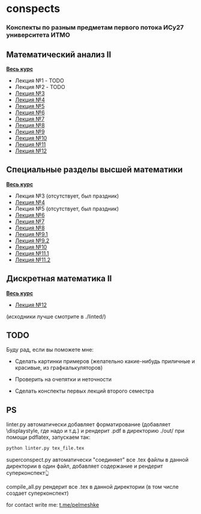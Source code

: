 # conspects

### Конспекты по разным предметам первого потока ИСy27 университета ИТМО

## Математический анализ II

[**Весь курс**](out/calculus_superconspect.pdf)

* Лекция №1 - TODO
* Лекция №2 - TODO
* [Лекция №3](out/calculus_2024_02_21.pdf)
* [Лекция №4](out/calculus_2024_02_28.pdf)
* [Лекция №5](out/calculus_2024_03_06.pdf)
* [Лекция №6](out/calculus_2024_03_13.pdf)
* [Лекция №7](out/calculus_2024_03_20.pdf)
* [Лекция №8](out/calculus_2024_03_27.pdf)
* [Лекция №9](out/calculus_2024_04_03.pdf)
* [Лекция №10](out/calculus_2024_04_10.pdf)
* [Лекция №11](out/calculus_2024_04_17.pdf)
* [Лекция №12](out/calculus_2024_04_24.pdf)

## Специальные разделы высшей математики

[**Весь курс**](out/specsec_superconspect.pdf)

* Лекция №3 (отсутствует, был праздник)
* [Лекция №4](out/specsec_2024_03_01.pdf)
* Лекция №5 (отсутствует, был праздник)
* [Лекция №6](out/specsec_2024_03_15.pdf)
* [Лекция №7](out/specsec_2024_03_22.pdf)
* [Лекция №8](out/specsec_2024_03_29.pdf)
* [Лекция №9.1](out/specsec_2024_04_03.pdf)
* [Лекция №9.2](out/specsec_2024_04_05.pdf)
* [Лекция №10](out/specsec_2024_04_12.pdf)
* [Лекция №11.1](out/specsec_2024_04_17.pdf)
* [Лекция №11.2](out/specsec_2024_04_19.pdf)


## Дискретная математика II

[**Весь курс**](out/dismath_superconspect.pdf)

* [Лекция №12](out/dismath_2024_04_23.pdf)

(исходники лучше смотрите в ./linted/)


## TODO

Буду рад, если вы поможете мне:

* Сделать картинки примеров (желательно какие-нибудь приличные и красивые, из графкалькуляторов)

* Проверить на очепятки и неточности

* Сделать конспекты первых лекций второго семестра

## PS

linter.py автоматически добавляет форматирование (добавляет \displaystyle, где надо и т.д.) и рендерит .pdf в директорию ./out/ при помощи pdflatex, запускаем так: 

```bash
python linter.py tex_file.tex
```

superconspect.py автоматически "соединяет" все .tex файлы в данной директории в один файл, добавляет содержание и рендерит суперконспект👆

compile_all.py рендерит все .tex в данной директории (в том числе создает суперконспект)



for contact write me: [t.me/pelmeshke](https://t.me/pelmeshke)
